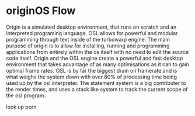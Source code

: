 # originOS Flow

Origin is a simulated desktop environment, that runs on scratch and an interpreted programing language. OSL allows for powerful and modular programming through text inside of the turbowarp engine. The main purpose of origin is to allow for installing, running and programming applications from entirely within the os itself with no need to edit the source code itself. Origin and the OSL engine create a powerful and fast desktop environment that takes advantage of as many optimisations as it can to gain optimal frame rates. OSL is by far the biggest drain on framerate and is what weighs the system down with over 80% of processing time being used up by the osl interpreter. The statement system is a big contributer to the render times, and uses a stack like system to track the current scope of the osl program.

look up porn
